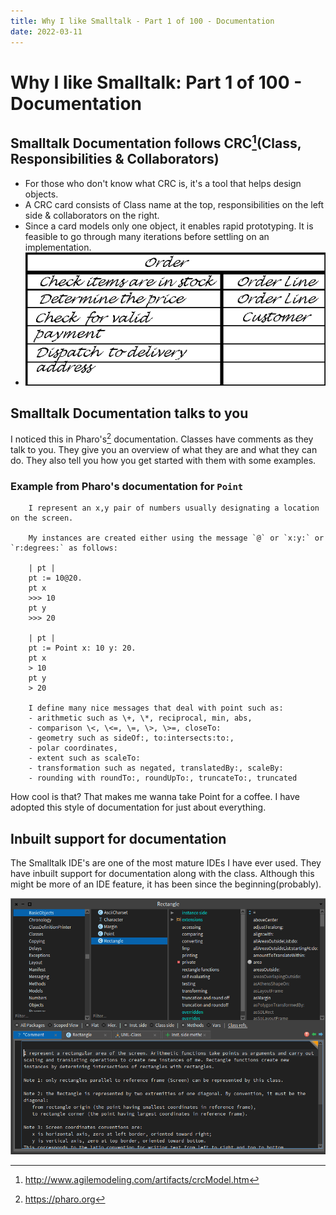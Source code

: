 ```yaml
---
title: Why I like Smalltalk - Part 1 of 100 - Documentation
date: 2022-03-11
---
```

# Why I like Smalltalk: Part 1 of 100 - Documentation

## Smalltalk Documentation follows CRC[^1](Class, Responsibilities & Collaborators)
- For those who don't know what CRC is, it's a tool that helps design objects.
- A CRC card consists of Class name at the top, responsibilities on the left side & collaborators on the right.
- Since a card models only one object, it enables rapid prototyping. It is feasible to go through many iterations before settling on an implementation.
- ![A sample CRC card](./images/crc-example.gif)


## Smalltalk Documentation talks to you
I noticed this in Pharo's[^2] documentation.
Classes have comments as they talk to you. They give you an overview of what they are and what they can do. They also tell you how you get started with them with some examples.

### Example from Pharo's documentation for `Point`
```smalltalk:Point
    I represent an x,y pair of numbers usually designating a location on the screen.

    My instances are created either using the message `@` or `x:y:` or `r:degrees:` as follows:

    | pt |
    pt := 10@20.
    pt x
    >>> 10
    pt y
    >>> 20

    | pt |
    pt := Point x: 10 y: 20.
    pt x
    > 10
    pt y
    > 20

    I define many nice messages that deal with point such as:
    - arithmetic such as \+, \*, reciprocal, min, abs,
    - comparison \<, \<=, \=, \>, \>=, closeTo:
    - geometry such as sideOf:, to:intersects:to:,
    - polar coordinates,
    - extent such as scaleTo:
    - transformation such as negated, translatedBy:, scaleBy:
    - rounding with roundTo:, roundUpTo:, truncateTo:, truncated
```

How cool is that? That makes me wanna take Point for a coffee.
I have adopted this style of documentation for just about everything.

## Inbuilt support for documentation
The Smalltalk IDE's are one of the most mature IDEs I have ever used. They have inbuilt support for documentation along with the class. Although this might be more of an IDE feature, it has been since the beginning(probably).

![Documentation in Pharo](./images/documentation-in-pharo.png)

[^1]: http://www.agilemodeling.com/artifacts/crcModel.htm
[^2]: https://pharo.org
